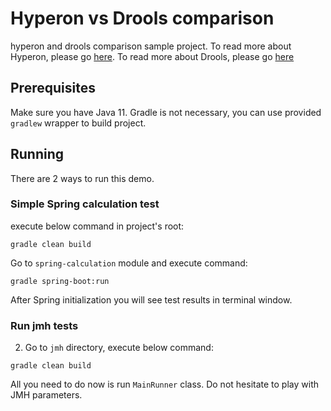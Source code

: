 # Hyperon vs Drools comparison

hyperon and drools comparison sample project.
To read more about Hyperon, please go [here](https://hyperon.io).
To read more about Drools, please go [here](http://drools.org)

## Prerequisites

Make sure you have Java 11. Gradle is not necessary, you can use provided ```gradlew``` wrapper to build project.

## Running

There are 2 ways to run this demo.

### Simple Spring calculation test

execute below command in project's root:

```text
gradle clean build
```

Go to ```spring-calculation``` module and execute command:

```text
gradle spring-boot:run
```

After Spring initialization you will see test results in terminal window.

### Run jmh tests
2. Go to ```jmh``` directory, execute below command:
```text
gradle clean build
```

All you need to do now is run ```MainRunner``` class. Do not hesitate to play with JMH parameters.